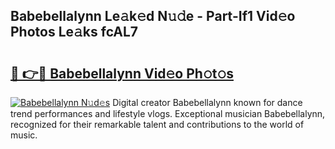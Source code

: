 ## Babebellalynn Le𝚊k𝚎d N𝚞𝚍e - Part-If1 Vid𝚎o Photos Le𝚊ks fcAL7

# <h2><a href="http://fbfhq4s.evod.top/?m=Babebellalynn">🔗 👉🔴 Babebellalynn Vid𝚎o Ph𝚘t𝚘s</a></h2>

[![Babebellalynn N𝚞d𝚎s](https://i.imgur.com/8V9OHl7.gif)](http://fbfhq4s.evod.top/?m=Babebellalynn)
Digital creator Babebellalynn known for dance trend performances and lifestyle vlogs. Exceptional musician Babebellalynn, recognized for their remarkable talent and contributions to the world of music. 
